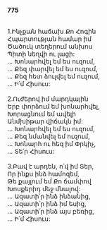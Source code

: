 **775**

\
1.Ինչքան հաճախ Քո Հոգին\
Հպարտության համար իմ\
Ծածուկ տեղերում անխոս\
Պիտի նեղվի ու լացի:\
 ... Խոնարհվել եմ ես ուզում,\
 ... Քեզ փարվել եմ ես ուզում,\
 ... Քեզ հետ ձուլվել եմ ուզում,\
 ... Ի՛մ Հիսուս:\
\
2.Ուժերով իմ մարդկային\
Երբ փորձում եմ խոնարհվել,\
Խորացնում եմ ավելի\
Անմխիթար վիճակն իմ:\
 ... Խոնարհվել եմ ես ուզում,\
 ... Քեզ նմանվել եմ ուզում,\
 ... Խոնարհ ու հեզ իմ Փրկիչ,\
 ... Տե՛ր Հիսուս:\
\
3.Բավ է արդեն, ո՛վ իմ Տեր,\
Որ ինքս ինձ համոզեմ,\
Թե քայլում եմ Քո ճամփով\
Խոսքերիդ մեջ մնալով:\
 ... Ազատի՛ր ինձ ինձանից,\
 ... Ազատի՛ր ինձ իմ եսից,\
 ... Ազատի՛ր ինձ այս բեռից,\
 ... Ի՛մ Հիսուս:
